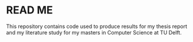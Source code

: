 # READ ME
This repository contains code used to produce results for my thesis report and my literature study for my masters in Computer Science at TU Delft.
